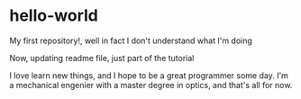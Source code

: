 # hello-world
My first repository!, well in fact I don't understand what I'm doing

Now, updating readme file, just part of the tutorial

I love learn new things, and I hope to be a great programmer some day. I'm a mechanical engenier with a master degree in optics, and that's all for now.
